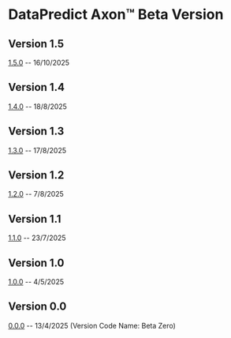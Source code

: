 # DataPredict Axon™ Beta Version

## Version 1.5

[1.5.0](Beta/1-5-0.md) -- 16/10/2025

## Version 1.4

[1.4.0](Beta/1-4-0.md) -- 18/8/2025

## Version 1.3

[1.3.0](Beta/1-3-0.md) -- 17/8/2025

## Version 1.2

[1.2.0](Beta/1-2-0.md) -- 7/8/2025

## Version 1.1

[1.1.0](Beta/1-1-0.md) -- 23/7/2025

## Version 1.0

[1.0.0](Beta/1-0-0.md) -- 4/5/2025

## Version 0.0

[0.0.0](Beta/0-0-0.md) -- 13/4/2025 (Version Code Name: Beta Zero)
